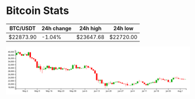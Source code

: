 # Bitcoin Stats

BTC/USDT|24h change|24h high|24h low|
|---|---|---|---|
|$22873.90|-1.04%|$23647.68|$22720.00|

<img src="./chart.svg">
